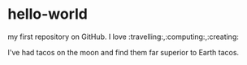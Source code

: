 # hello-world
my first repository on GitHub.
I love :travelling:,:computing:,:creating:

I've had tacos on the moon and find them far superior to Earth tacos.
